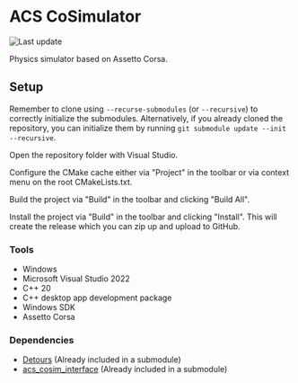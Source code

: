 # ACS CoSimulator

![Last update](https://img.shields.io/badge/Last%20update-06%2F03%2F2025-blue)

Physics simulator based on Assetto Corsa.

## Setup

Remember to clone using `--recurse-submodules` (or `--recursive`) to correctly initialize the submodules.
Alternatively, if you already cloned the repository, you can initialize them by running `git submodule update --init --recursive`.

Open the repository folder with Visual Studio.

Configure the CMake cache either via "Project" in the toolbar or via context menu on the root CMakeLists.txt.

Build the project via "Build" in the toolbar and clicking "Build All".

Install the project via "Build" in the toolbar and clicking "Install". This will create the release which you can zip up and upload to GitHub.

### Tools

- Windows
- Microsoft Visual Studio 2022
- C++ 20
- C++ desktop app development package
- Windows SDK
- Assetto Corsa

### Dependencies

- [Detours](https://github.com/microsoft/Detours) (Already included in a submodule)
- [acs_cosim_interface](https://github.com/mmr-driverless/acs_cosim_interface) (Already included in a submodule)
